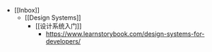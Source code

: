 - [[Inbox]]
	 - [[Design Systems]]
		 - [[设计系统入门]]
			 - https://www.learnstorybook.com/design-systems-for-developers/
